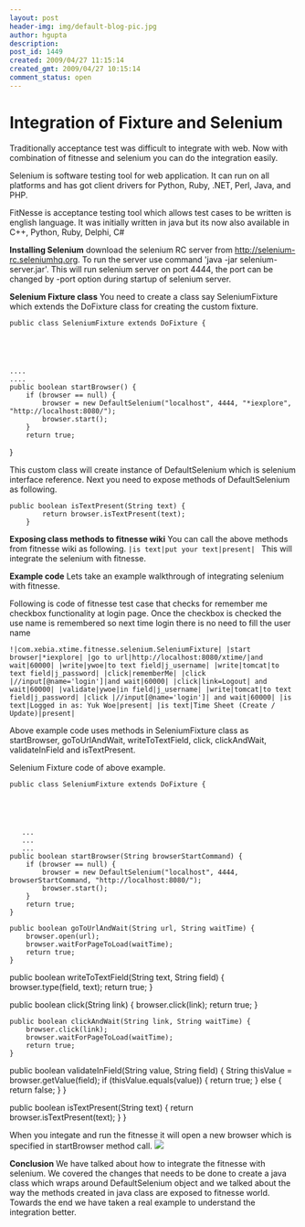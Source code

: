 ```yaml
---
layout: post
header-img: img/default-blog-pic.jpg
author: hgupta
description: 
post_id: 1449
created: 2009/04/27 11:15:14
created_gmt: 2009/04/27 10:15:14
comment_status: open
---
```


# Integration of Fixture and Selenium

Traditionally acceptance test was difficult to integrate with web. Now with combination of fitnesse and selenium you can do the integration easily.

Selenium is software testing tool for web application. It can run on all platforms and has got client drivers for Python, Ruby, .NET, Perl, Java, and PHP.

FitNesse is acceptance testing tool which allows test cases to be written is english language. It was initially written in java but its now also available in C++, Python, Ruby, Delphi, C#

**Installing Selenium** download the selenium RC server from http://selenium-rc.seleniumhq.org. To run the server use command 'java -jar selenium-server.jar'. This will run selenium server on port 4444, the port can be changed by -port option during startup of selenium server.

**Selenium Fixture class** You need to create a class say SeleniumFixture which extends the DoFixture class for creating the custom fixture. 
    
    
    public class SeleniumFixture extends DoFixture {
    
    
    
    
    
    ....
    ....
    public boolean startBrowser() {
        if (browser == null) {
            browser = new DefaultSelenium("localhost", 4444, "*iexplore", "http://localhost:8080/");
            browser.start();
        }
        return true;
    

}

This custom class will create instance of DefaultSelenium which is selenium interface reference. Next you need to expose methods of DefaultSelenium as following. 
    
    
    public boolean isTextPresent(String text) {
            return browser.isTextPresent(text);
        }

**Exposing class methods to fitnesse wiki** You can call the above methods from fitnesse wiki as following. `|is text|put your text|present| ` This will integrate the selenium with fitnesse.

**Example code** Lets take an example walkthrough of integrating selenium with fitnesse.

Following is code of fitnesse test case that checks for remember me checkbox functionality at login page. Once the checkbox is checked the use name is remembered so next time login there is no need to fill the user name

`!|com.xebia.xtime.fitnesse.selenium.SeleniumFixture| |start browser|*iexplore| |go to url|http://localhost:8080/xtime/|and wait|60000| |write|ywoe|to text field|j_username| |write|tomcat|to text field|j_password| |click|rememberMe| |click |//input[@name='login']|and wait|60000| |click|link=Logout| and wait|60000| |validate|ywoe|in field|j_username| |write|tomcat|to text field|j_password| |click |//input[@name='login']| and wait|60000| |is text|Logged in as: Yuk Woe|present| |is text|Time Sheet (Create / Update)|present| `

Above example code uses methods in SeleniumFixture class as startBrowser, goToUrlAndWait, writeToTextField, click, clickAndWait, validateInField and isTextPresent.

Selenium Fixture code of above example. 
    
    
    public class SeleniumFixture extends DoFixture {
    
    
    
    
    
       ...
       ...
       ...
    public boolean startBrowser(String browserStartCommand) {
        if (browser == null) {
            browser = new DefaultSelenium("localhost", 4444, browserStartCommand, "http://localhost:8080/");
            browser.start();
        }
        return true;
    }
    
    public boolean goToUrlAndWait(String url, String waitTime) {
        browser.open(url);
        browser.waitForPageToLoad(waitTime);
        return true;
    }
    

public boolean writeToTextField(String text, String field) { browser.type(field, text); return true; }

public boolean click(String link) { browser.click(link); return true; }
    
    
    public boolean clickAndWait(String link, String waitTime) {
        browser.click(link);
        browser.waitForPageToLoad(waitTime);
        return true;
    }
    

public boolean validateInField(String value, String field) { String thisValue = browser.getValue(field); if (thisValue.equals(value)) { return true; } else { return false; } }

public boolean isTextPresent(String text) { return browser.isTextPresent(text); } }

When you integate and run the fitnesse it will open a new browser which is specified in startBrowser method call. [ ![][1]][1]

**Conclusion** We have talked about how to integrate the fitnesse with selenium. We covered the changes that needs to be done to create a java class which wraps around DefaultSelenium object and we talked about the way the methods created in java class are exposed to fitnesse world. Towards the end we have taken a real example to understand the integration better.

   [1]: http://xebee.xebia.in/wp-content/uploads/2009/04/selenium-execution.jpg